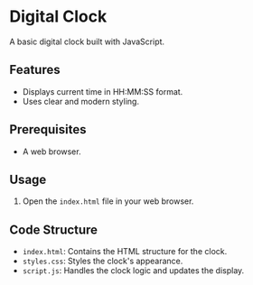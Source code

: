 # Digital Clock

A basic digital clock built with JavaScript.

## Features
* Displays current time in HH:MM:SS format.
* Uses clear and modern styling.

## Prerequisites
* A web browser.

## Usage
1. Open the `index.html` file in your web browser.

## Code Structure
* `index.html`: Contains the HTML structure for the clock.
* `styles.css`: Styles the clock's appearance.
* `script.js`: Handles the clock logic and updates the display.